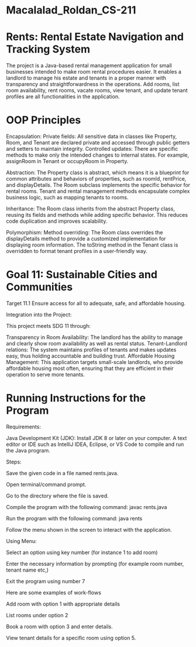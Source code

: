 # Macalalad_Roldan_CS-211
# Rents: Rental Estate Navigation and Tracking System
The project is a Java-based rental management application for small businesses intended to make room rental procedures easier. It enables a landlord to manage his estate and tenants in a proper manner with transparency and straightforwardness in the operations. Add rooms, list room availability, rent rooms, vacate rooms, view tenant, and update tenant profiles are all functionalities in the application.
# OOP Principles
Encapsulation:
Private fields: All sensitive data in classes like Property, Room, and Tenant are declared private and accessed through public getters and setters to maintain integrity.
Controlled updates: There are specific methods to make only the intended changes to internal states. For example, assignRoom in Tenant or occupyRoom in Property.

Abstraction:
The Property class is abstract, which means it is a blueprint for common attributes and behaviors of properties, such as roomId, rentPrice, and displayDetails. The Room subclass implements the specific behavior for rental rooms. Tenant and rental management methods encapsulate complex business logic, such as mapping tenants to rooms.

Inheritance:
The Room class inherits from the abstract Property class, reusing its fields and methods while adding specific behavior. This reduces code duplication and improves scalability.

Polymorphism:
Method overriding: The Room class overrides the displayDetails method to provide a customized implementation for displaying room information. The toString method in the Tenant class is overridden to format tenant profiles in a user-friendly way.
# Goal 11: Sustainable Cities and Communities
Target 11.1 Ensure access for all to adequate, safe, and affordable housing.

Integration into the Project:

This project meets SDG 11 through:

Transparency in Room Availability: The landlord has the ability to manage and clearly show room availability as well as rental status.
Tenant-Landlord relations: The system maintains profiles of tenants and makes updates easy, thus holding accountable and building trust.
Affordable Housing Management: This application targets small-scale landlords, who provide affordable housing most often, 
ensuring that they are efficient in their operation to serve more tenants.
# Running Instructions for the Program

Requirements:

Java Development Kit (JDK): Install JDK 8 or later on your computer.
A text editor or IDE such as IntelliJ IDEA, Eclipse, or VS Code to compile and run the Java program.

Steps:

Save the given code in a file named rents.java.

Open terminal/command prompt.

Go to the directory where the file is saved.

Compile the program with the following command:
javac rents.java

Run the program with the following command:
java rents

Follow the menu shown in the screen to interact with the application.

Using Menu:

Select an option using key number (for instance 1 to add room)

Enter the necessary information by prompting (for example room number, tenant name etc,)

Exit the program using number 7

Here are some examples of work-flows

Add room with option 1 with appropriate details

List rooms under option 2

Book a room with option 3 and enter details.

View tenant details for a specific room using option 5.

